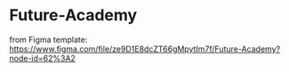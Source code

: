 # Future-Academy
from Figma template:  
https://www.figma.com/file/ze9D1E8dcZT66gMpytIm7f/Future-Academy?node-id=62%3A2
